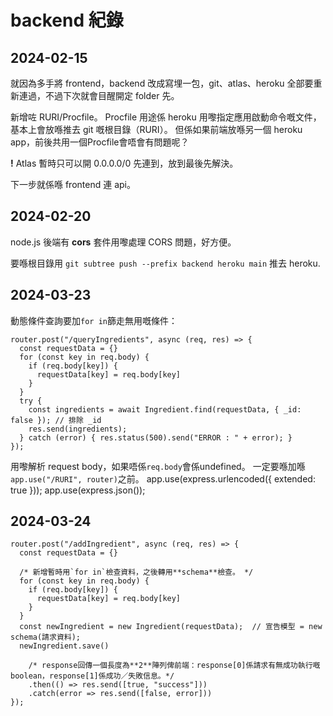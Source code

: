 # backend 紀錄

## 2024-02-15
就因為多手將 frontend，backend 改成寫埋一包，git、atlas、heroku 全部要重新連過，不過下次就會目醒開定 folder 先。

新增咗 RURI/Procfile。
Procfile 用途係 heroku 用嚟指定應用啟動命令嘅文件，基本上會放喺推去 git 嘅根目錄（RURI）。
但係如果前端放喺另一個 heroku app，前後共用一個Procfile會唔會有問題呢？

__!__ Atlas 暫時只可以開 0.0.0.0/0 先連到，放到最後先解決。

下一步就係喺 frontend 連 api。


## 2024-02-20
node.js 後端有 **cors** 套件用嚟處理 CORS 問題，好方便。

要喺根目錄用 `git subtree push --prefix backend heroku main` 推去 heroku.



## 2024-03-23
動態條件查詢要加`for in`篩走無用嘅條件：
```
router.post("/queryIngredients", async (req, res) => {
  const requestData = {}
  for (const key in req.body) {
    if (req.body[key]) {
      requestData[key] = req.body[key]
    }
  }
  try {
    const ingredients = await Ingredient.find(requestData, { _id: false }); // 排除 _id
    res.send(ingredients);
  } catch (error) { res.status(500).send("ERROR : " + error); }
});
```

用嚟解析 request body，如果唔係`req.body`會係undefined。
一定要喺加喺`app.use("/RURI", router)`之前。
app.use(express.urlencoded({ extended: true }));
app.use(express.json());



## 2024-03-24
```
router.post("/addIngredient", async (req, res) => {
  const requestData = {}
  
  /* 新增暫時用`for in`檢查資料，之後轉用**schema**檢查。 */
  for (const key in req.body) {
    if (req.body[key]) {
      requestData[key] = req.body[key]
    }
  }
  const newIngredient = new Ingredient(requestData);  // 宣告模型 = new schema(請求資料);
  newIngredient.save()
  
    /* response回傳一個長度為**2**陣列俾前端：response[0]係請求有無成功執行嘅boolean，response[1]係成功／失敗信息。*/
    .then(() => res.send([true, "success"]))
    .catch(error => res.send([false, error]))
});
```